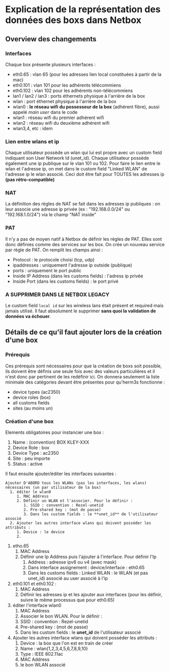 # Explication de la représentation des données des boxs dans Netbox

## Overview des changements

### Interfaces

Chaque box présente plusieurs interfaces :

* eth0.65 : vlan 65 (pour les adresses lien local constituées à partir de la mac)
* eth0.101 : vlan 101 pour les adhérents télécommiens
* eth0.102 : vlan 102 pour les adhérents non-télécommiens
* lan1 / lan2 / lan3 : ports éthernets physique à l'arrière de la box
* wlan : port éthernet physique à l'arrière de la box
* wlan0 : **le réseau wifi du possesseur de la box** (adhérent fibre), aussi appelé *main user* dans le code
* wlan1 : réseau wifi du premier adhérent wifi
* wlan2 : réseau wifi du deuxième adhérent wifi
* wlan3,4, etc : idem

### Lien entre wlans et ip

Chaque utilisateur possède un wlan qui lui est propre avec un custom field indiquant son User Network Id (unet_id).
Chaque utilisateur possède également une ip publique sur le vlan 101 ou 102.
Pour faire le lien entre le wlan et l'adresse ip, on met dans le custom field "Linked WLAN" de l'adresse ip le wlan associé. Ceci doit être fait pour TOUTES les adresses ip **(pas rétro-compatible)**

### NAT

La définition des règles de NAT se fait dans les adresses ip publiques : on leur associe une adresse ip privée (ex : "192.168.0.0/24" ou "192.168.1.0/24") via le champ "NAT inside"

### PAT

Il n'y a pas de moyen natif à Netbox de définir les règles de PAT.
Elles sont donc définies comme des services sur les box. On crée un nouveau service par règle de PAT.
On remplit les champs ainsi :

* Protocol : le protocole choisi (tcp, udp)
* ipaddresses : uniquement l'adresse ip outside (publique)
* ports : uniquement le port public
* Inside IP Address (dans les customs fields) : l'adress ip privée
* Inside Port (dans les customs fields) : le port privé

### A SUPPRIMER DANS LE NETBOX LEGACY

Le custom field `local id` sur les wireless lans était présent et required mais jamais utilisé. Il faut absolument le supprimer **sans quoi la validation de données va échouer**.

## Détails de ce qu'il faut ajouter lors de la création d'une box

### Prérequis

Ces prérequis sont nécessaires pour que la création de boxs soit possible, ils doivent être définis une seule fois avec des valeurs particulières et il n'est donc par pertinent de les redéfinir ici. On donnera seulement la liste minimale des catégories devant être présentes pour qu'herm3s fonctionne :

* device types (ac2350)
* device roles (box)
* all customs fields
* sites (au moins un)

### Création d'une box

Elements obligatoires pour instancier une box :

1. Name : (convention) BOX KLEY-XXX
2. Device Role : box
3. Device Type : ac2350
4. Site : peu importe
5. Status : active

Il faut ensuite ajouter/éditer les interfaces suivantes :

    Ajouter D'ABORD tous les WLANs (pas les interfaces, les wlans) nécessaires (un par utilisateur de la box)
      1. éditer le wlan0
         1. MAC Address
         2. Définir un WLAN et l'associer. Pour le définir :
            1. SSID : convention : Rezel-unetid
            2. Pre-shared key : (mot de passe)
            3. Dans les custom fields : le **unet_id** de l'utilisateur associé
      2. Ajouter les autres interface wlans qui doivent posséder les attributs :
         1. Device : le device 
         2. 

1. etho.65
   1. MAC Address
   2. Définir une Ip Address puis l'ajouter à l'interface. Pour définir l'Ip
      1. Address : adresse ipv6 ou v4 (avec mask)
      2. Dans interface assignement : device/interface : eth0.65
      3. Dans les customs fields : Linked WLAN : le WLAN (et pas unet_id) associé au user associé à l'ip
2. eth0.101 et eth0.102 :
   1. MAC Address
   2. Définir les adresses ip et les ajouter aux interfaces (pour les définir, suivre le même processus que pour eth0.65)
3. éditer l'interface wlan0
   1. MAC Address
   2. Associer le bon WLAN. Pour le définir :
   3. SSID : convention : Rezel-unetid
   4. Pre-shared key : (mot de passe)
   5. Dans les custom fields : le **unet_id** de l'utilisateur associé
4. Ajouter les autres interface wlans qui doivent posséder les attributs :
   1. Device : la box que l'on est en train de créer
   2. Name : wlan{1,2,3,4,5,6,7,8,9,10}
   3. Type : IEEE 802.11ac
   4. MAC Address
   5. le bon WLAN associé